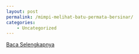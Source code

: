 ```yaml
---
layout: post
permalink: /mimpi-melihat-batu-permata-bersinar/
categories:
    - Uncategorized
---
```


[Baca Selengkapnya](/02)
